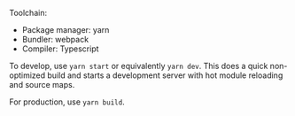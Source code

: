 Toolchain:
- Package manager: yarn
- Bundler: webpack
- Compiler: Typescript

To develop, use `yarn start` or equivalently `yarn dev`. This does a quick non-optimized build and 
starts a development server with hot module reloading and source maps.

For production, use `yarn build`. 